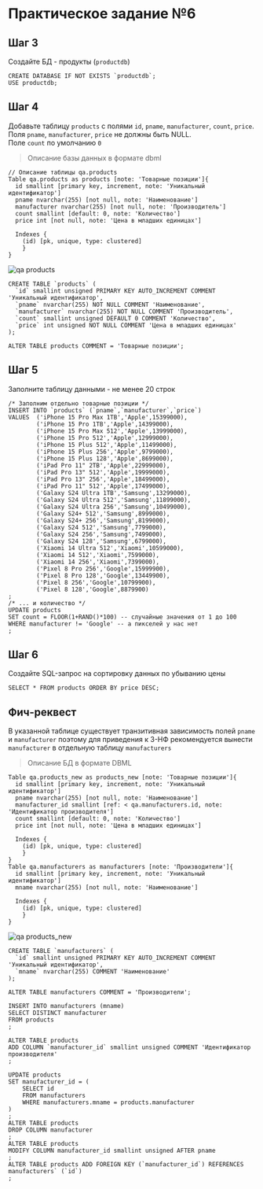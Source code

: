 # Практическое задание №6
## Шаг 3
Создайте БД - продукты (`productdb`)

``` MySQL
CREATE DATABASE IF NOT EXISTS `productdb`;
USE productdb;
```
## Шаг 4
Добавьте таблицу `products` с полями `id`, `pname`, `manufacturer`, `count`, `price`.
<br>Поля `pname`, `manufacturer`, `price` не должны быть NULL.
<br>Поле `count` по умолчанию `0`

> Описание базы данных в формате dbml
```
// Описание таблицы qa.products
Table qa.products as products [note: 'Товарные позиции']{
  id smallint [primary key, increment, note: 'Уникальный идентификатор']
  pname nvarchar(255) [not null, note: 'Наименование']  
  manufacturer nvarchar(255) [not null, note: 'Производитель']  
  count smallint [default: 0, note: 'Количество']
  price int [not null, note: 'Цена в младших единицах']
  
  Indexes {
    (id) [pk, unique, type: clustered]
    }
}
```
![qa products](https://github.com/vnukov-vv/QA_Course/assets/101928718/fb47c5dc-9f23-4943-a479-04d509efe8aa)

``` MySQL
CREATE TABLE `products` (
  `id` smallint unsigned PRIMARY KEY AUTO_INCREMENT COMMENT 'Уникальный идентификатор',
  `pname` nvarchar(255) NOT NULL COMMENT 'Наименование',
  `manufacturer` nvarchar(255) NOT NULL COMMENT 'Производитель',
  `count` smallint unsigned DEFAULT 0 COMMENT 'Количество',
  `price` int unsigned NOT NULL COMMENT 'Цена в младших единицах'
);

ALTER TABLE products COMMENT = 'Товарные позиции';
```
## Шаг 5
Заполните таблицу данными - не менее 20 строк
``` MySQL
/* Заполним отдельно товарные позиции */
INSERT INTO `products` (`pname`,`manufacturer`,`price`)
VALUES	('iPhone 15 Pro Max 1TB','Apple',15399000),
		('iPhone 15 Pro 1TB','Apple',14399000),
		('iPhone 15 Pro Max 512','Apple',13999000),
		('iPhone 15 Pro 512','Apple',12999000),
		('iPhone 15 Plus 512','Apple',11499000),
		('iPhone 15 Plus 256','Apple',9799000),
		('iPhone 15 Plus 128','Apple',8699000),
		('iPad Pro 11" 2TB','Apple',22999000),
		('iPad Pro 13" 512','Apple',19999000),
		('iPad Pro 13" 256','Apple',18499000),
		('iPad Pro 11" 512','Apple',17499000),
		('Galaxy S24 Ultra 1TB','Samsung',13299000),
		('Galaxy S24 Ultra 512','Samsung',11899000),
		('Galaxy S24 Ultra 256','Samsung',10499000),
		('Galaxy S24+ 512','Samsung',8999000),
		('Galaxy S24+ 256','Samsung',8199000),
		('Galaxy S24 512','Samsung',7799000),
		('Galaxy S24 256','Samsung',7499000),
		('Galaxy S24 128','Samsung',6799000),
		('Xiaomi 14 Ultra 512','Xiaomi',10599000),
		('Xiaomi 14 512','Xiaomi',7599000),
		('Xiaomi 14 256','Xiaomi',7399000),
		('Pixel 8 Pro 256','Google',15999900),
		('Pixel 8 Pro 128','Google',13449900),
		('Pixel 8 256','Google',10799900),
		('Pixel 8 128','Google',8879900)
;
/* ... и количество */
UPDATE products
SET count = FLOOR(1+RAND()*100) -- случайные значения от 1 до 100
WHERE manufacturer != 'Google' -- а пикселей у нас нет 
;
```
## Шаг 6
Создайте SQL-запрос на сортировку данных по убыванию цены
``` MySQL
SELECT * FROM products ORDER BY price DESC;
```
## Фич-реквест
В указанной таблице существует транзитивная зависимость полей `pname` и `manufacturer` поэтому для приведения к 3-НФ рекомендуется вынести `manufacturer` в отдельную таблицу `manufacturers`

> Описание БД в формате DBML
```
Table qa.products_new as products_new [note: 'Товарные позиции']{
  id smallint [primary key, increment, note: 'Уникальный идентификатор']
  pname nvarchar(255) [not null, note: 'Наименование']  
  manufacturer_id smallint [ref: < qa.manufacturers.id, note: 'Идентификатор производителя']
  count smallint [default: 0, note: 'Количество']
  price int [not null, note: 'Цена в младших единицах']
  
  Indexes {
    (id) [pk, unique, type: clustered]
    }
}
Table qa.manufacturers as manufacturers [note: 'Производители']{
  id smallint [primary key, increment, note: 'Уникальный идентификатор']
  mname nvarchar(255) [not null, note: 'Наименование']  
  
  Indexes {
    (id) [pk, unique, type: clustered]
    }
}
```
![qa products_new](https://github.com/vnukov-vv/QA_Course/assets/101928718/24cbbdbb-2402-4e18-b85a-1df8722a0eed)

``` MySQL
CREATE TABLE `manufacturers` (
  `id` smallint unsigned PRIMARY KEY AUTO_INCREMENT COMMENT 'Уникальный идентификатор',
  `mname` nvarchar(255) COMMENT 'Наименование'
);

ALTER TABLE manufacturers COMMENT = 'Производители';

INSERT INTO manufacturers (mname)
SELECT DISTINCT manufacturer
FROM products
;

ALTER TABLE products
ADD COLUMN `manufacturer_id` smallint unsigned COMMENT 'Идентификатор производителя'
;

UPDATE products
SET manufacturer_id = (
	SELECT id
	FROM manufacturers
	WHERE manufacturers.mname = products.manufacturer
)
;
ALTER TABLE products
DROP COLUMN manufacturer
;
ALTER TABLE products
MODIFY COLUMN manufacturer_id smallint unsigned AFTER pname
;
ALTER TABLE products ADD FOREIGN KEY (`manufacturer_id`) REFERENCES manufacturers` (`id`)
;
```
